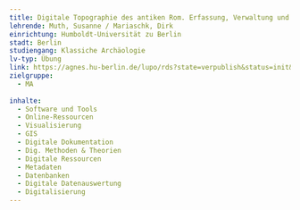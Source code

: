 ```yaml
---
title: Digitale Topographie des antiken Rom. Erfassung, Verwaltung und Präsentation von räumlichen Daten (GIS)
lehrende: Muth, Susanne / Mariaschk, Dirk
einrichtung: Humboldt-Universität zu Berlin
stadt: Berlin
studiengang: Klassiche Archäologie
lv-typ: Übung
link: https://agnes.hu-berlin.de/lupo/rds?state=verpublish&status=init&vmfile=no&publishid=218887&moduleCall=webInfo&publishConfFile=webInfo&publishSubDir=veranstaltung
zielgruppe:
  - MA
  
inhalte:
  - Software und Tools
  - Online-Ressourcen
  - Visualisierung
  - GIS
  - Digitale Dokumentation
  - Dig. Methoden & Theorien
  - Digitale Ressourcen
  - Metadaten
  - Datenbanken
  - Digitale Datenauswertung
  - Digitalisierung
---
```

 
